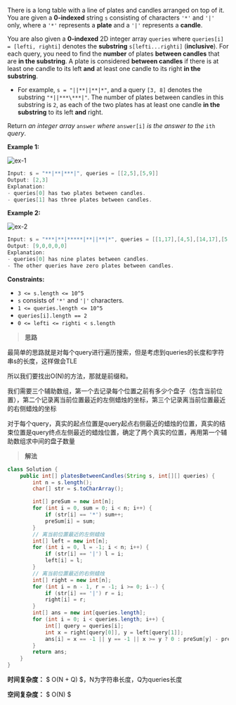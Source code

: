 There is a long table with a line of plates and candles arranged on top of it. You are given a **0-indexed** string `s` consisting of characters `'*'` and `'|'` only, where a `'*'` represents a **plate** and a `'|'` represents a **candle**.

You are also given a **0-indexed** 2D integer array `queries` where `queries[i] = [lefti, righti]` denotes the **substring** `s[lefti...righti]` (**inclusive**). For each query, you need to find the **number** of plates **between candles** that are **in the substring**. A plate is considered **between candles** if there is at least one candle to its left **and** at least one candle to its right **in the substring**.

- For example, `s = "||**||**|*"`, and a query `[3, 8]` denotes the substring `"*||***\***|"`. The number of plates between candles in this substring is `2`, as each of the two plates has at least one candle **in the substring** to its left **and** right.

Return *an integer array* `answer` *where* `answer[i]` *is the answer to the* `ith` *query*.

 

**Example 1:**

![ex-1](https://assets.leetcode.com/uploads/2021/10/04/ex-1.png)

```java
Input: s = "**|**|***|", queries = [[2,5],[5,9]]
Output: [2,3]
Explanation:
- queries[0] has two plates between candles.
- queries[1] has three plates between candles.
```

**Example 2:**

![ex-2](https://assets.leetcode.com/uploads/2021/10/04/ex-2.png)

```java
Input: s = "***|**|*****|**||**|*", queries = [[1,17],[4,5],[14,17],[5,11],[15,16]]
Output: [9,0,0,0,0]
Explanation:
- queries[0] has nine plates between candles.
- The other queries have zero plates between candles.
```

 

**Constraints:**

- `3 <= s.length <= 10^5`
- `s` consists of `'*'` and `'|'` characters.
- `1 <= queries.length <= 10^5`
- `queries[i].length == 2`
- `0 <= lefti <= righti < s.length`



> **思路**

最简单的思路就是对每个query进行遍历搜索，但是考虑到queries的长度和字符串s的长度，这样做会TLE

所以我们要找出O(N)的方法，那就是前缀和。

我们需要三个辅助数组，第一个去记录每个位置之前有多少个盘子（包含当前位置），第二个记录离当前位置最近的左侧蜡烛的坐标，第三个记录离当前位置最近的右侧蜡烛的坐标

对于每个query，真实的起点位置是query起点右侧最近的蜡烛的位置，真实的结束位置是query终点左侧最近的蜡烛位置，确定了两个真实的位置，再用第一个辅助数组求中间的盘子数量



> **解法**

```java
class Solution {
    public int[] platesBetweenCandles(String s, int[][] queries) {
        int n = s.length();
        char[] str = s.toCharArray();

        int[] preSum = new int[n];
        for (int i = 0, sum = 0; i < n; i++) {
            if (str[i] == '*') sum++;
            preSum[i] = sum;
        }
        // 离当前位置最近的左侧蜡烛
        int[] left = new int[n];
        for (int i = 0, l = -1; i < n; i++) {
            if (str[i] == '|') l = i;
            left[i] = l;
        }
        // 离当前位置最近的右侧蜡烛
        int[] right = new int[n];
        for (int i = n - 1, r = -1; i >= 0; i--) {
            if (str[i] == '|') r = i;
            right[i] = r;
        }
        int[] ans = new int[queries.length];
        for (int i = 0; i < queries.length; i++) {
            int[] query = queries[i];
            int x = right[query[0]], y = left[query[1]];
            ans[i] = x == -1 || y == -1 || x >= y ? 0 : preSum[y] - preSum[x];
        }
        return ans;
    }
}
```

**时间复杂度：** $ O(N + Q) $，N为字符串长度，Q为queries长度

**空间复杂度：** $ O(N) $